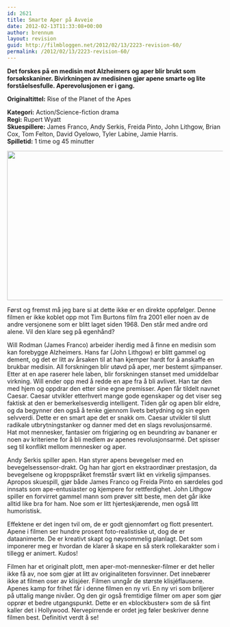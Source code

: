 ```yaml
---
id: 2621
title: Smarte Aper på Avveie
date: 2012-02-13T11:33:08+00:00
author: brennum
layout: revision
guid: http://filmbloggen.net/2012/02/13/2223-revision-60/
permalink: /2012/02/13/2223-revision-60/
---
```

**Det forskes på en medisin mot Alzheimers og aper blir brukt som forsøkskaniner. Bivirkningen av medisinen gjør apene smarte og lite forståelsesfulle. Aperevolusjonen er i gang.**

**<!--more-->Originaltittel:** Rise of the Planet of the Apes

  
**Kategori:** Action/Science-fiction drama  
**Regi:** Rupert Wyatt  
**Skuespillere:** James Franco, Andy Serkis, Freida Pinto, John Lithgow, Brian Cox, Tom Felton, David Oyelowo, Tyler Labine, Jamie Harris.  
**Spilletid:** 1 time og 45 minutter

<a href="http://filmbloggen.net/2012/02/03/smarte-aper-pa-avveie/rise-of-the-planet-of-the-apes/" rel="attachment wp-att-2241"><img class="alignnone size-large wp-image-2241" src="http://filmbloggen.net/wp-content/uploads//2012/01/apes-rise-620x349.jpg" alt="" width="620" height="349" /></a>

Først og fremst må jeg bare si at dette ikke er en direkte oppfølger. Denne filmen er ikke koblet opp mot Tim Burtons film fra 2001 eller noen av de andre versjonene som er blitt laget siden 1968. Den står med andre ord alene. Vil den klare seg på egenhånd?

Will Rodman (James Franco) arbeider iherdig med å finne en medisin som kan forebygge Alzheimers. Hans far (John Lithgow) er blitt gammel og dement, og det er litt av årsaken til at han kjemper hardt for å anskaffe en brukbar medisin. All forskningen blir utøvd på aper, mer bestemt sjimpanser. Etter at en ape raserer hele laben, blir forskningen stanset med umiddelbar virkning. Will ender opp med å redde en ape fra å bli avlivet. Han tar den med hjem og oppdrar den etter sine egne premisser. Apen får tildelt navnet Caesar. Caesar utvikler etterhvert mange gode egenskaper og det viser seg faktisk at den er bemerkelsesverdig intelligent. Tiden går og apen blir eldre, og da begynner den også å tenke gjennom livets betydning og sin egen selvverdi. Dette er en smart ape det er snakk om. Caesar utvikler til slutt radikale utbrytningstanker og danner med det en slags revolusjonsarmé. Hat mot mennesker, fantasier om frigjøring og en beundring av bananer er noen av kriteriene for å bli medlem av apenes revolusjonsarmé. Det spisser seg til konflikt mellom mennesker og aper.

Andy Serkis spiller apen. Han styrer apens bevegelser med en bevegelsessensor-drakt. Og han har gjort en ekstraordinær prestasjon, da bevegelsene og kroppspråket fremstår svært likt en virkelig sjimpanses. Apropos skuespill, gjør både James Franco og Freida Pinto en særdeles god innsats som ape-entusiaster og kjempere for rettferdighet. John Lithgow spiller en forvirret gammel mann som prøver sitt beste, men det går ikke alltid like bra for ham. Noe som er litt hjerteskjærende, men også litt humoristisk.

Effektene er det ingen tvil om, de er godt gjennomført og flott presentert. Apene i filmen ser hundre prosent foto-realistiske ut, dog de er dataanimerte. De er kreativt skapt og nøysommelig planlagt. Det som imponerer meg er hvordan de klarer å skape en så sterk rollekarakter som i tillegg er animert. Kudos!

Filmen har et originalt plott, men aper-mot-mennesker-filmer er det heller ikke få av, noe som gjør at litt av originaliteten forsvinner. Det innebærer ikke at filmen oser av klisjéer. Filmen unngår de største klisjéflausene. Apenes kamp for frihet får i denne filmen en ny vri. En ny vri som briljerer på uttalig mange nivåer. Og den gir også fremtidige filmer om aper som gjør opprør et bedre utgangspunkt. Dette er en &laquo;blockbuster&raquo; som de så fint kaller det i Hollywood. Nervepirrende er ordet jeg føler beskriver denne filmen best. Definitivt verdt å se!
